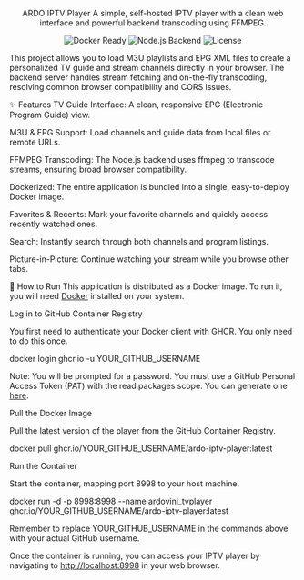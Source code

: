 <div align="center">

ARDO IPTV Player
A simple, self-hosted IPTV player with a clean web interface and powerful backend transcoding using FFMPEG.

<p>
<img src="https://img.shields.io/badge/docker-ready-blue.svg?style=for-the-badge&logo=docker" alt="Docker Ready">
<img src="https://img.shields.io/badge/platform-node-green.svg?style=for-the-badge&logo=node.js" alt="Node.js Backend">
<img src="https://img.shields.io/github/license/YOUR_GITHUB_USERNAME/ardo-iptv-player?style=for-the-badge" alt="License">
</p>

</div>

This project allows you to load M3U playlists and EPG XML files to create a personalized TV guide and stream channels directly in your browser. The backend server handles stream fetching and on-the-fly transcoding, resolving common browser compatibility and CORS issues.

<!-- It's highly recommended to add a screenshot or a GIF of your app in action -->

<!-- <div align="center">
<img src="URL_TO_YOUR_SCREENSHOT.png" alt="ARDO IPTV Player Screenshot" width="700">
</div> -->

✨ Features
TV Guide Interface: A clean, responsive EPG (Electronic Program Guide) view.

M3U & EPG Support: Load channels and guide data from local files or remote URLs.

FFMPEG Transcoding: The Node.js backend uses ffmpeg to transcode streams, ensuring broad browser compatibility.

Dockerized: The entire application is bundled into a single, easy-to-deploy Docker image.

Favorites & Recents: Mark your favorite channels and quickly access recently watched ones.

Search: Instantly search through both channels and program listings.

Picture-in-Picture: Continue watching your stream while you browse other tabs.

🚀 How to Run
This application is distributed as a Docker image. To run it, you will need <a href="https://docs.docker.com/get-docker/" target="_blank" rel="noopener noreferrer">Docker</a> installed on your system.

Log in to GitHub Container Registry

You first need to authenticate your Docker client with GHCR. You only need to do this once.

docker login ghcr.io -u YOUR_GITHUB_USERNAME

Note: You will be prompted for a password. You must use a GitHub Personal Access Token (PAT) with the read:packages scope. You can generate one <a href="https://github.com/settings/tokens/new?scopes=read:packages" target="_blank" rel="noopener noreferrer">here</a>.

Pull the Docker Image

Pull the latest version of the player from the GitHub Container Registry.

docker pull ghcr.io/YOUR_GITHUB_USERNAME/ardo-iptv-player:latest

Run the Container

Start the container, mapping port 8998 to your host machine.

docker run -d -p 8998:8998 --name ardovini_tvplayer ghcr.io/YOUR_GITHUB_USERNAME/ardo-iptv-player:latest

Remember to replace YOUR_GITHUB_USERNAME in the commands above with your actual GitHub username.

Once the container is running, you can access your IPTV player by navigating to <a href="http://localhost:8998" target="_blank" rel="noopener noreferrer">http://localhost:8998</a> in your web browser.
